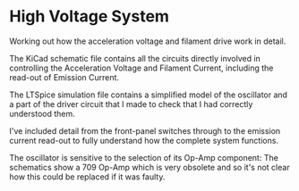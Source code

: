 # High Voltage System

Working out how the acceleration voltage and filament drive work in detail.

The KiCad schematic file contains all the circuits directly involved in controlling the Acceleration Voltage and Filament Current, including the read-out of Emission Current.

The LTSpice simulation file contains a simplified model of the oscillator and a part of the driver circuit that I made to check that I had correctly understood them.

I've included detail from the front-panel switches through to the emission current read-out to fully understand how the complete system functions.

The oscillator is sensitive to the selection of its Op-Amp component: The schematics show a 709 Op-Amp which is very obsolete and so it's not clear how this could be replaced if it was faulty.